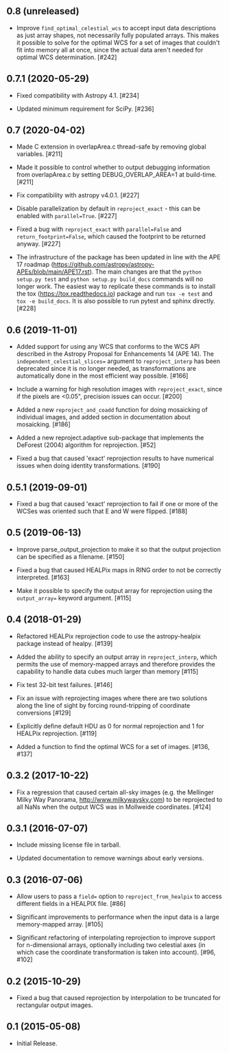0.8 (unreleased)
----------------

- Improve ``find_optimal_celestial_wcs`` to accept input data descriptions as
  just array shapes, not necessarily fully populated arrays. This makes it
  possible to solve for the optimal WCS for a set of images that couldn't fit
  into memory all at once, since the actual data aren't needed for optimal WCS
  determination. [#242]

0.7.1 (2020-05-29)
------------------

- Fixed compatibility with Astropy 4.1. [#234]

- Updated minimum requirement for SciPy. [#236]

0.7 (2020-04-02)
----------------

- Made C extension in overlapArea.c thread-safe by removing global
  variables. [#211]

- Made it possible to control whether to output debugging information
  from overlapArea.c by setting DEBUG_OVERLAP_AREA=1 at build-time. [#211]

- Fix compatibility with astropy v4.0.1. [#227]

- Disable parallelization by default in ``reproject_exact`` - this can be
  enabled with ``parallel=True``. [#227]

- Fixed a bug with ``reproject_exact`` with ``parallel=False`` and
  ``return_footprint=False``, which caused the footprint to be returned
  anyway. [#227]

- The infrastructure of the package has been updated in line with the
  APE 17 roadmap (https://github.com/astropy/astropy-APEs/blob/main/APE17.rst).
  The main changes are that the ``python setup.py test`` and
  ``python setup.py build_docs`` commands will no longer work. The
  easiest way to replicate these commands is to install the tox
  (https://tox.readthedocs.io) package and run ``tox -e test`` and
  ``tox -e build_docs``. It is also possible to run pytest and sphinx
  directly. [#228]

0.6 (2019-11-01)
----------------

- Added support for using any WCS that conforms to the WCS API described
  in the Astropy Proposal for Enhancements 14 (APE 14). The
  ``independent_celestial_slices=`` argument to ``reproject_interp`` has
  been deprecated since it is no longer needed, as transformations are
  automatically done in the most efficient way possible. [#166]

- Include a warning for high resolution images with ``reproject_exact``,
  since if the pixels are <0.05", precision issues can occur. [#200]

- Added a new ``reproject_and_coadd`` function for doing mosaicking of
  individual images, and added section in documentation about mosaicking.
  [#186]

- Added a new reproject.adaptive sub-package that implements the DeForest
  (2004) algorithm for reprojection. [#52]

- Fixed a bug that caused 'exact' reprojection results to have numerical
  issues when doing identity transformations. [#190]

0.5.1 (2019-09-01)
------------------

- Fixed a bug that caused 'exact' reprojection to fail if one or more of
  the WCSes was oriented such that E and W were flipped. [#188]

0.5 (2019-06-13)
----------------

- Improve parse_output_projection to make it so that the output projection
  can be specified as a filename. [#150]

- Fixed a bug that caused HEALPix maps in RING order to not be correctly
  interpreted. [#163]

- Make it possible to specify the output array for reprojection using the
  ``output_array=`` keyword argument. [#115]

0.4 (2018-01-29)
----------------

- Refactored HEALPix reprojection code to use the astropy-healpix package
  instead of healpy. [#139]

- Added the ability to specify an output array in ``reproject_interp``, which
  permits the use of memory-mapped arrays and therefore provides the capability
  to handle data cubes much larger than memory [#115]

- Fix test 32-bit test failures. [#146]

- Fix an issue with reprojecting images where there are two solutions along
  the line of sight by forcing round-tripping of coordinate conversions [#129]

- Explicitly define default HDU as 0 for normal reprojection and 1 for
  HEALPix reprojection. [#119]

- Added a function to find the optimal WCS for a set of images. [#136, #137]

0.3.2 (2017-10-22)
------------------

- Fix a regression that caused certain all-sky images (e.g. the Mellinger Milky
  Way Panorama, http://www.milkywaysky.com) to be reprojected to all NaNs when
  the output WCS was in Mollweide coordinates. [#124]

0.3.1 (2016-07-07)
------------------

- Include missing license file in tarball.

- Updated documentation to remove warnings about early versions.

0.3 (2016-07-06)
----------------

- Allow users to pass a ``field=`` option to ``reproject_from_healpix``
  to access different fields in a HEALPIX file. [#86]

- Significant improvements to performance when the input data is a large
  memory-mapped array. [#105]

- Significant refactoring of interpolating reprojection to improve support for
  n-dimensional arrays, optionally including two celestial axes (in which
  case the coordinate transformation is taken into account). [#96, #102]

0.2 (2015-10-29)
----------------

- Fixed a bug that caused reprojection by interpolation to be truncated for
  rectangular output images.

0.1 (2015-05-08)
----------------

- Initial Release.
